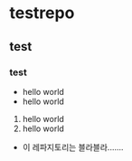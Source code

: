 # testrepo
## test
### test
* hello world
* hello world

1. hello world
2. hello world

 * 이 레파지토리는 블라블라.......
